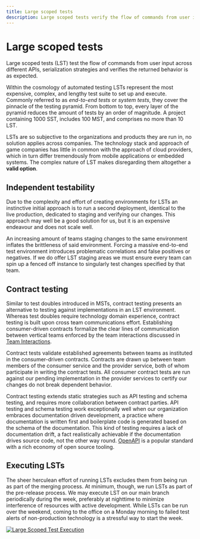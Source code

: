 ```yaml
---
title: Large scoped tests
description: Large scoped tests verify the flow of commands from user input across different APIs, serialization strategies and verifies the returned behavior is as expected.
---
```


# Large scoped tests

Large scoped tests (LST) test the flow of commands from user input across different APIs, serialization strategies and verifies the returned behavior is as expected.

Within the cosmology of automated testing LSTs represent the most expensive, complex, and lengthy test suite to set up and execute. Commonly referred to as *end-to-end tests* or *system tests*, they cover the pinnacle of the testing pyramid. From bottom to top, every layer of the pyramid reduces the amount of tests by an order of magnitude. A project containing 1000 SST, includes 100 MST, and comprises no more than 10 LST.

LSTs are so subjective to the organizations and products they are run in, no solution applies across companies. The technology stack and approach of game companies has little in common with the approach of cloud providers, which in turn differ tremendously from mobile applications or embedded systems. The complex nature of LST makes disregarding them altogether a **valid option**.

## Independent testability

Due to the complexity and effort of creating environments for LSTs an instinctive initial approach is to run a second deployment, identical to the live production, dedicated to staging and verifying our changes. This approach may well be a good solution for us, but it is an expensive endeavour and does not scale well.

An increasing amount of teams staging changes to the same environment inflates the brittleness of said environment. Forcing a massive end-to-end test environment introduces problematic correlations and false positives or negatives. If we do offer LST staging areas we must ensure every team can spin up a fenced off instance to singularly test changes specified by that team. 

## Contract testing

Similar to test doubles introduced in MSTs, contract testing presents an alternative to testing against implementations in an LST environment. Whereas test doubles require technology domain experience, contract testing is built upon cross team communications effort. Establishing consumer-driven contracts formalize the clear lines of communication between vertical teams enforced by the team interactions discussed in [Team Interactions](../../anatomy-of-a-software-company/team-interactions.md).

Contract tests validate established agreements between teams as instituted in the consumer-driven contracts. Contracts are drawn up between team members of the consumer service and the provider service, both of whom participate in writing the contract tests. All consumer contract tests are run against our pending implementation in the provider services to certify our changes do not break dependent behavior.

Contract testing extends static strategies such as API testing and schema testing, and requires more collaboration between contract parties. API testing and schema testing work exceptionally well when our organization embraces documentation driven development, a practice where documentation is written first and boilerplate code is generated based on the schema of the documentation. This kind of testing requires a lack of documentation drift, a fact realistically achievable if the documentation drives source code, not the other way round. [OpenAPI](https://www.openapis.org/) is a popular standard with a rich economy of open source tooling.

## Executing LSTs

The sheer herculean effort of running LSTs excludes them from being run as part of the merging process. At minimum, though, we run LSTs as part of the pre-release process. We may execute LST on our main branch periodically during the week, preferably at nighttime to minimize interference of resources with active development. While LSTs can be run over the weekend, coming to the office on a Monday morning to failed test alerts of non-production technology is a stressful way to start the week.

[![Large Scoped Test Execution](../../../assets/images/book/anatomy-of-a-code-change/testing/lst-execution.webp)](../../../assets/images/book/anatomy-of-a-code-change/testing/lst-execution.png)
